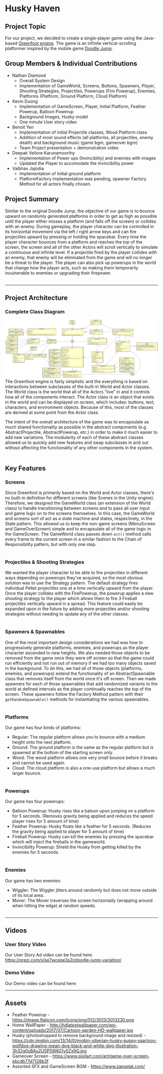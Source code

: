 # Husky Haven

## Project Topic
For our project, we decided to create a single-player game using the Java-based [Greenfoot engine](https://www.greenfoot.org/home). The game is an infinite vertical-scrolling platformer inspired by the mobile game [Doodle Jump](https://poki.com/en/g/doodle-jump).

## Group Members & Individual Contributions
* Nathan Diamond
    * Overall System Design
    * Implementation of GameWorld, Screens, Buttons, Spawners, Player, Shooting Strategies, Projectiles, Powerups (Fire Powerup), Enemies, Platforms (Platform, Ground Platform, Cloud Platform)
* Kevin Duong
    * Implementation of GameScreen, Player, Initial Platform, Feather Powerup, Balloon Powerup
    * Background Images, Husky model
    * One minute User story video 
* Benoit Yen
    * Implementation of initial Projectile classes, Wood Platform class
    * Addition of most sound effects (all platforms, all projectiles, enemy death) and background music (game bgm, gameover bgm)
    * Team Project presentation + demonstration video
* Deepak Vellore Karunamoorthy
   * Implementation of Power ups (Invinciblity) and enemies with images
   * Updated the Player to accomodate the invincibility power
* Vaibhav Jajodia
   * Implementation of Initial ground platform
   * PlatformFactory implementation was pending, spawner Factory Method for all actors finally chosen.
 
## Project Summary
Similar to the original Doodle Jump, the objective of our game is to bounce upward on randomly generated platforms in order to get as high as possible until the player either misses a platform (and falls off the screen) or collides with an enemy. During gameplay, the player character can be controlled in its horizontal movement via the left / right arrow keys and can fire projectiles upward by pressing or holding the spacebar. Every time the player character bounces from a platform and reaches the top of the screen, the screen and all of the other Actors will scroll vertically to simulate a continuous and infinite level. If a projectile fired by the player collides with an enemy, that enemy will be eliminated from the game and will no longer be a threat to the player. The player can also pick up powerups in the world that change how the player acts, such as making them temporarily invulnerable to enemies or upgrading their firepower.
<br/><br/>

---
## Project Architecture
### Complete Class Diagram
![CompleteClassDiagram](images/CompleteClassDiagram.png?raw=true)
The Greenfoot engine is fairly simplistic and the everything is based on interactions between subclasses of the built-in World and Actor classes. The World class is the world that all of the Actors "live" in and it controls how all of the components interact. The Actor class is an object that exists in the world and can be displayed on screen, which includes: buttons, text, characters, and environment objects. Because of this, most of the classes are derived at some point from the Actor class.

The intent of the overall architecture of the game was to encapsulate as much shared functionality as possible in the abstract components (e.g. AbstractProjectile, AbstractPowerup, etc.) in order to make it much easier to add new variations. The modularity of each of these abstract classes allowed us to quickly add new features and swap subclasses in and out without affecting the functionality of any other components in the system.
<br/><br/>

## Key Features
### Screens
Since Greenfoot is primarily based on the World and Actor classes, there's no built-in definition for different screens (like Scenes in the Unity engine). Therefore, we designed the GameWorld class (an extension of the World class) to handle transitioning between screens and to pass all user input and game logic on to the screens themselves. In this case, the GameWorld and screens sort of act as a state machine and states, respectively, in the State pattern. This allowed us to keep the non-game screens (MenuScreen and GameOverScreen) simple and to encapsulate all of the game logic in the GameScreen. The GameWorld class passes down `act()` method calls every frame to the current screen in a similar fashion to the Chain of Responsibility pattern, but with only one step.
<br/><br/>

### Projectiles & Shooting Strategies
We wanted the player character to be able to fire projectiles in different ways depending on powerups they've acquired, so the most obvious solution was to use the Strategy pattern. The default strategy fires individual Pellet projectiles one at a time vertically upward from the player. Once the player collides with the FirePowerup, the powerup applies a new shooting strategy to the player which allows them to fire 3 Fireball projectiles vertically upward in a spread. This feature could easily be expanded upon in the future by adding more projectiles and/or shooting strategies without needing to update any of the other classes.
<br/><br/>

### Spawners & Spawnables
One of the most important design considerations we had was how to progressively generate platforms, enemies, and powerups as the player character ascended to new heights. We also needed those objects to be removed from the game once they were off screen so that the game could run efficiently and not run out of memory if we had too many objects saved in the background. To do this, we had all of those objects (platforms, enemies, and powerups) extend the functionality of an AbstractSpawnable class that removes itself from the world once it's off screen. Then we made spawners for each of those spawnables that add randomized variants to the world at defined intervals as the player continually reaches the top of the screen. These spawners follow the Factory Method pattern with their `getRandomSpawnable()` methods for instantiating the various spawnables.
<br/><br/>

### Platforms
Our game has four kinds of platforms:
* Regular: The regular platform allows you to bounce with a medium height onto the next platform.
* Ground: The ground platform is the same as the regular platform but is spawned at the bottom of the starting screen only.
* Wood: The wood platform allows one very small bounce before it breaks and cannot be used again.
* Cloud: The cloud platform is also a one-use platform but allows a much larger bounce.
<br/><br/>

### Powerups
Our game has four powerups:
* Balloon Powerup: Husky rises like a baloon upon jumping on a platform for 5 seconds. (Removes gravity being applied and reduces the speed player rises for 5 amount of time)
* Feather Powerup: Husky floats like a feather for 5 seconds. (Reduces the gravity being applied to player for 5 amount of time)
* Fireball Powerup: Husky can kill the enemies by pressing the spacebar which will inject the fireballs in the gameworld.
* Invincibility Powerup: Shield the Husky from getting killed by the enemies for 5 seconds.
<br/><br/>

### Enemies
Our game has two enemies:
* Wiggler: The Wiggler jitters around randomly but does not move outside of its local area.
* Mover: The Mover traverses the screen horizontally (wrapping around when hitting the edge) at random speeds.
<br/><br/>

---
## Videos
### User Story Video
Our User Story Ad video can be found here: https://prezi.com/v/se7wcepe3s2i/doodle-jump-variation/

### Demo Video
Our Demo video can be found here:

---
## Assets

* Feather Powerup - https://image.flaticon.com/icons/png/512/3013/3013230.png
* Home WallPaper - http://hdlatestwallpaper.com/wp-content/uploads/2017/07/Cartoon-garden-HD-wallpaper.jpg
* Husky (photoshopped to remove background image and resized) - https://cdn.imgbin.com/13/14/0/imgbin-siberian-husky-puppy-saarloos-wolfdog-drawing-mean-dog-black-and-white-dog-illustration-3h32g0sBAu2USPD8NG1y0Zx9Q.jpg
* Gameover Screen - https://www.pixilart.com/art/game-over-screen-ebcdb77d7128b3f
* Assorted SFX and GameScreen BGM - https://www.zapsplat.com/
